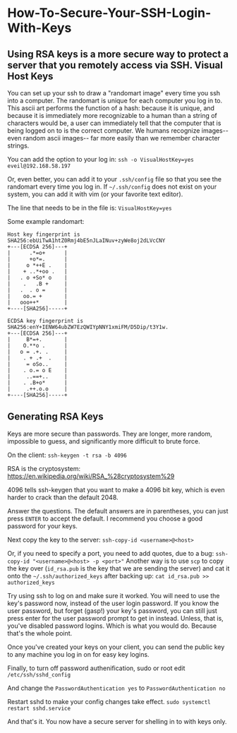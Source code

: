 # How-To-Secure-Your-SSH-Login-With-Keys
Using RSA keys is a more secure way to protect a server that you remotely access via SSH.
Visual Host Keys
---
You can set up your ssh to draw a "randomart image" every time you ssh into a computer.
The randomart is unique for each computer you log in to.
This ascii art performs the function of a hash: because it is unique, and because it is immediately more 
recognizable to a human than a string of characters would be, a user can immediately tell that the computer 
that is being logged on to is the correct computer.
We humans recognize images-- even random ascii images-- far more easily than we remember character strings.
 
You can add the option to your log in:
`ssh -o VisualHostKey=yes eveil@192.168.58.197`

Or, even better, you can add it to your `.ssh/config` file so that you see the randomart every time you log in.
If `~/.ssh/config` does not exist on your system, you can add it with vim (or your favorite text editor).

The line that needs to be in the file is:
`VisualHostKey=yes`

Some example randomart:
```
Host key fingerprint is SHA256:ebUiTwA1htZ0Rmj4bE5nJLaINuv+zyWe8oj2dLVcCNY
+---[ECDSA 256]---+
|      .*=o+      |
|      +o*=.      |
|     o *++E .    |
|    + ..*+oo .   |
|   . o +So* o    |
|    .   .B +     |
|   .  . o =      |
|    oo.= +       |
|   ooo++*        |
+----[SHA256]-----+
```
```
ECDSA key fingerprint is SHA256:enY+IENW64ubZW7EzQWIYpNNY1xmiFM/D5Dip/t3Y1w.
+---[ECDSA 256]---+
|     B*=+.       |
|    O.**o .      |
|   o = .+. .     |
|    . + .+  .    |
|     = oSo..     |
|    . o.= o E    |
|     ..==+..     |
|    . .B+o*      |
|     .++.o.o     |
+----[SHA256]-----+
```

Generating RSA Keys
---
Keys are more secure than passwords. They are longer, more random, impossible to guess, and significantly more 
difficult to brute force.

On the client:
`ssh-keygen -t rsa -b 4096`

RSA is the cryptosystem:
https://en.wikipedia.org/wiki/RSA_%28cryptosystem%29

4096 tells ssh-keygen that you want to make a 4096 bit key, which is even harder to crack than the default 
2048.

Answer the questions. The default answers are in parentheses, you can just press `ENTER` to accept the default. 
I recommend you choose a good password for your keys.

Next copy the key to the server:
`ssh-copy-id <username>@<host>`

Or, if you need to specify a port, you need to add quotes, due to a bug:
`ssh-copy-id "<username>@<host> -p <port>"`
Another 
way is to use `scp` to copy the key over (`id_rsa.pub` is the key that we are sending the server) and 
cat it onto the `~/.ssh/authorized_keys` after backing up:
`cat id_rsa.pub >> authorized_keys`

Try using ssh to log on and make sure it worked.
You will need to use the key's password now, instead of the user login password.
If you know the user password, but forget (gasp!) your key's password, you can still just press enter for the 
user password prompt to get in instead.
Unless, that is, you've disabled password logins. Which is what you would do. Because that's the whole point.

Once you've created your keys on your client, you can send the public key to any machine you log in on for easy 
key logins.

Finally, to turn off password authenification, sudo or root edit `/etc/ssh/sshd_config`

And change the `PasswordAuthentication yes` to `PasswordAuthentication no`

Restart sshd to make your config changes take effect.
`sudo systemctl restart sshd.service`

And that's it. You now have a secure server for shelling in to with keys only.
